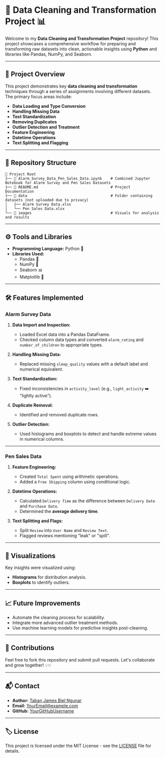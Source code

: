 # 🚀 Data Cleaning and Transformation Project 📊

Welcome to my **Data Cleaning and Transformation Project** repository! This project showcases a comprehensive workflow for preparing and transforming raw datasets into clean, actionable insights using **Python** and libraries like Pandas, NumPy, and Seaborn.

---

## 📝 **Project Overview**

This project demonstrates key **data cleaning and transformation** techniques through a series of assignments involving different datasets. The primary focus areas include:

- **Data Loading and Type Conversion**
- **Handling Missing Data**
- **Text Standardization**
- **Removing Duplicates**
- **Outlier Detection and Treatment**
- **Feature Engineering**
- **Datetime Operations**
- **Text Splitting and Flagging**

---

## 📂 **Repository Structure**

```
📁 Project Root
├── 📜 Alarm_Survey_Data_Pen_Sales_Data.ipynb    # Combined Jupyter Notebook for Alarm Survey and Pen Sales Datasets
├── 📜 README.md                                 # Project Documentation
├── 📂 data                                      # Folder containing datasets (not uploaded due to privacy)
│   ├── Alarm Survey Data.xlsx
│   └── Pen Sales Data.xlsx
└── 📂 images                                    # Visuals for analysis and results

```

---

## ⚙️ **Tools and Libraries**

- **Programming Language:** Python 🐍
- **Libraries Used:**
  - Pandas 🐼
  - NumPy 🔢
  - Seaborn 📊
  - Matplotlib 🎨

---

## 🛠 **Features Implemented**

### Alarm Survey Data

1. **Data Import and Inspection:**

   - Loaded Excel data into a Pandas DataFrame.
   - Checked column data types and converted `alarm_rating` and `number_of_children` to appropriate types.

2. **Handling Missing Data:**

   - Replaced missing `sleep_quality` values with a default label and numerical equivalent.

3. **Text Standardization:**

   - Fixed inconsistencies in `activity_level` (e.g., `light_activity` ➡️ "lightly active").

4. **Duplicate Removal:**

   - Identified and removed duplicate rows.

5. **Outlier Detection:**
   - Used histograms and boxplots to detect and handle extreme values in numerical columns.

---

### Pen Sales Data

1. **Feature Engineering:**

   - Created `Total Spent` using arithmetic operations.
   - Added a `Free Shipping` column using conditional logic.

2. **Datetime Operations:**

   - Calculated `Delivery Time` as the difference between `Delivery Date` and `Purchase Date`.
   - Determined the **average delivery time**.

3. **Text Splitting and Flags:**
   - Split `Review` into `User Name` and `Review Text`.
   - Flagged reviews mentioning "leak" or "spill".

---

## 🎨 **Visualizations**

Key insights were visualized using:

- **Histograms** for distribution analysis.
- **Boxplots** to identify outliers.

---

## 📈 **Future Improvements**

- Automate the cleaning process for scalability.
- Integrate more advanced outlier treatment methods.
- Use machine learning models for predictive insights post-cleaning.

---

## 🤝 **Contributions**

Feel free to fork this repository and submit pull requests. Let's collaborate and grow together! 💡✨

---

## 📬 **Contact**

- **Author:** [Taban James Biel Ngunar](https://www.linkedin.com/in/taban-james-biel-ngunar)
- **Email:** [YourEmail@example.com](mailto:YourEmail@example.com)
- **GitHub:** [YourGitHubUsername](https://github.com/YourGitHubUsername)

---

## 🏷️ **License**

This project is licensed under the MIT License - see the [LICENSE](LICENSE) file for details.
